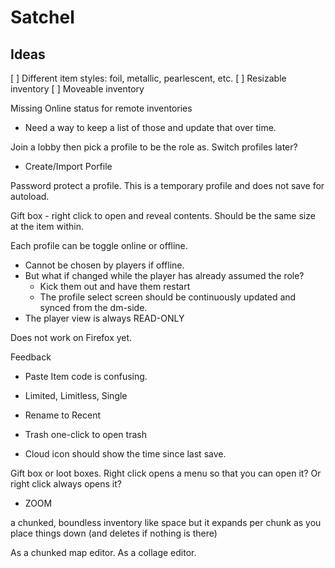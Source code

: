 # Satchel

## Ideas
[ ] Different item styles: foil, metallic, pearlescent, etc.
[ ] Resizable inventory
[ ] Moveable inventory


Missing Online status for remote inventories
- Need a way to keep a list of those and update that over time.

Join a lobby then pick a profile to be the role as. Switch profiles later?
+ Create/Import Porfile

Password protect a profile. This is a temporary profile and does not save for autoload.

Gift box - right click to open and reveal contents. Should be the same size at the item within.

Each profile can be toggle online or offline.
- Cannot be chosen by players if offline.
- But what if changed while the player has already assumed the role?
  - Kick them out and have them restart
  - The profile select screen should be continuously updated and synced from the dm-side.
- The player view is always READ-ONLY

Does not work on Firefox yet.

Feedback
- Paste Item code is confusing.
- Limited, Limitless, Single
- Rename to Recent

- Trash one-click to open trash

- Cloud icon should show the time since last save.

Gift box or loot boxes. Right click opens a menu so that you can open it? Or right click always opens it?


- ZOOM

a chunked, boundless inventory like space but it expands per chunk as you place things down (and deletes if nothing is there)

As a chunked map editor.
As a collage editor.

